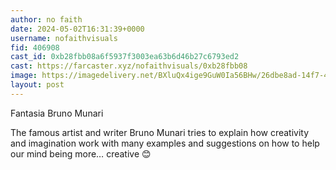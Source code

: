 ```yaml
---
author: no faith
date: 2024-05-02T16:31:39+0000
username: nofaithvisuals
fid: 406908
cast_id: 0xb28fbb08a6f5937f3003ea63b6d46b27c6793ed2
cast: https://farcaster.xyz/nofaithvisuals/0xb28fbb08
image: https://imagedelivery.net/BXluQx4ige9GuW0Ia56BHw/26dbe8ad-14f7-4303-0252-f2bc41877600/original
layout: post
---
```


Fantasia
Bruno Munari

The famous artist and writer Bruno Munari tries to explain how creativity and imagination work with many examples and suggestions on how to help our mind being more… creative 😊

<img src='https://imagedelivery.net/BXluQx4ige9GuW0Ia56BHw/26dbe8ad-14f7-4303-0252-f2bc41877600/original' alt='' referrerpolicy='no-referrer'/>
